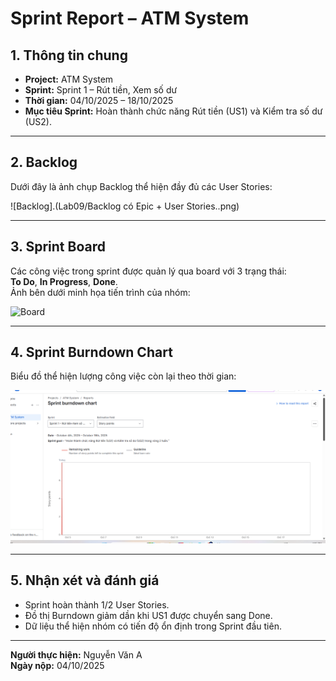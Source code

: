 # Sprint Report – ATM System

## 1. Thông tin chung
- **Project:** ATM System  
- **Sprint:** Sprint 1 – Rút tiền, Xem số dư  
- **Thời gian:** 04/10/2025 – 18/10/2025  
- **Mục tiêu Sprint:** Hoàn thành chức năng Rút tiền (US1) và Kiểm tra số dư (US2).  

---

## 2. Backlog
Dưới đây là ảnh chụp Backlog thể hiện đầy đủ các User Stories:

![Backlog].(Lab09/Backlog có Epic + User Stories..png)

---

## 3. Sprint Board
Các công việc trong sprint được quản lý qua board với 3 trạng thái:  
**To Do**, **In Progress**, **Done**.  
Ảnh bên dưới minh họa tiến trình của nhóm:

![Board](board.png)

---

## 4. Sprint Burndown Chart
Biểu đồ thể hiện lượng công việc còn lại theo thời gian:

![Burndown Chart](burndown.png)

---

## 5. Nhận xét và đánh giá
- Sprint hoàn thành 1/2 User Stories.  
- Đồ thị Burndown giảm dần khi US1 được chuyển sang Done.  
- Dữ liệu thể hiện nhóm có tiến độ ổn định trong Sprint đầu tiên.

---

**Người thực hiện:** Nguyễn Văn A  
**Ngày nộp:** 04/10/2025
